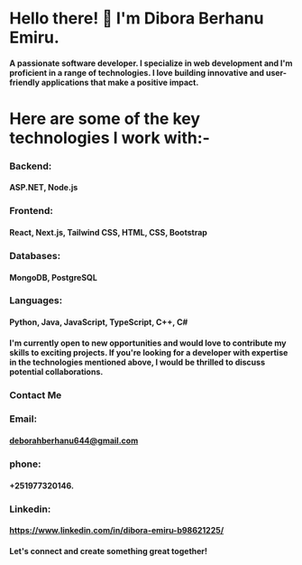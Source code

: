 
# Hello there! 👋 I'm Dibora Berhanu Emiru.
#### A passionate software developer. I specialize in web development and I'm proficient in a range of technologies. I love building innovative and user-friendly applications that make a positive impact.
# Here are some of the key technologies I work with:- 
### Backend: 
#### ASP.NET, Node.js 
### Frontend: 
#### React, Next.js, Tailwind CSS, HTML, CSS, Bootstrap 
### Databases: 
#### MongoDB, PostgreSQL
### Languages: 
#### Python, Java, JavaScript, TypeScript, C++, C# 
#### I'm currently open to new opportunities and would love to contribute my skills to exciting projects. If you're looking for a developer with expertise in the technologies mentioned above, I would be thrilled to discuss potential collaborations.
### Contact Me
### Email: 
#### deborahberhanu644@gmail.com
### phone:
#### +251977320146.
### Linkedin:
#### https://www.linkedin.com/in/dibora-emiru-b98621225/
#### Let's connect and create something great together!


